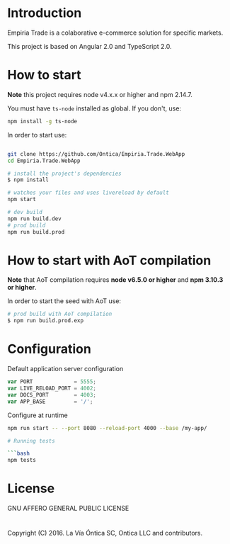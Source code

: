 # Introduction

Empiria Trade is a colaborative e-commerce solution for specific markets.

This project is based on Angular 2.0 and TypeScript 2.0.

# How to start

**Note** this project requires node v4.x.x or higher and npm 2.14.7.

You must have `ts-node` installed as global. If you don't, use:

```bash
npm install -g ts-node
```

In order to start use:
```bash

git clone https://github.com/Ontica/Empiria.Trade.WebApp
cd Empiria.Trade.WebApp

# install the project's dependencies
$ npm install

# watches your files and uses livereload by default
npm start

# dev build
npm run build.dev
# prod build
npm run build.prod
```

# How to start with AoT compilation

**Note** that AoT compilation requires **node v6.5.0 or higher** and **npm 3.10.3 or higher**.

In order to start the seed with AoT use:

```bash
# prod build with AoT compilation
$ npm run build.prod.exp
```

# Configuration

Default application server configuration

```javascript
var PORT             = 5555;
var LIVE_RELOAD_PORT = 4002;
var DOCS_PORT        = 4003;
var APP_BASE         = '/';
```

Configure at runtime

```bash
npm run start -- --port 8080 --reload-port 4000 --base /my-app/

# Running tests

```bash
npm tests
```

# License

GNU AFFERO GENERAL PUBLIC LICENSE

#
Copyright (C) 2016. La Vía Óntica SC, Ontica LLC and contributors.

